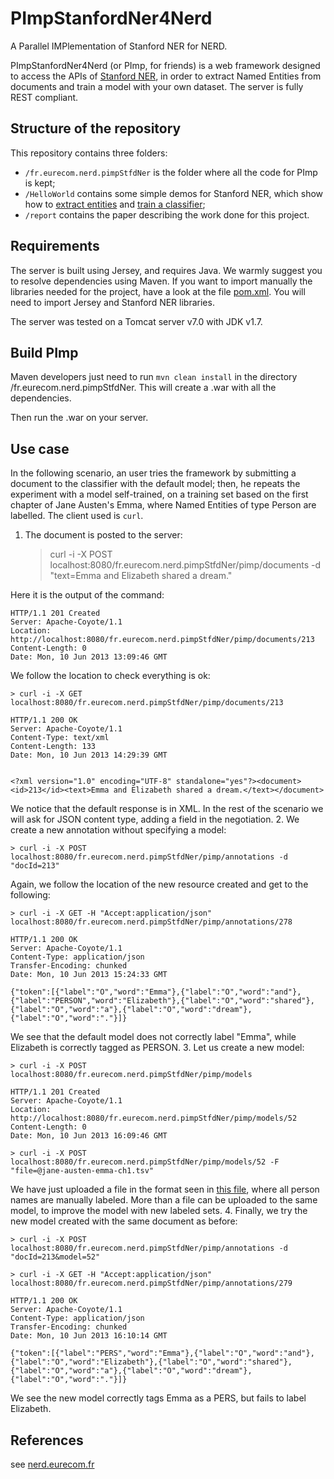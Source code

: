 PImpStanfordNer4Nerd
=======
A Parallel IMPlementation of Stanford NER for NERD.

PImpStanfordNer4Nerd (or PImp, for friends) is a web framework designed to access the APIs of [Stanford NER](http://nlp.stanford.edu/software/CRF-NER.shtml), in order to extract Named Entities from documents and train a model with your own dataset. The server is fully REST compliant.

## Structure of the repository

This repository contains three folders:
* `/fr.eurecom.nerd.pimpStfdNer` is the folder where all the code for PImp is kept;
* `/HelloWorld` contains some simple demos for Stanford NER, which show how to [extract entities](HelloWorld/src/fr/eurecom/nerd/nerdcrf/PImpTask.java) and [train a classifier](https://github.com/lucaventurini/PImpStanfordNer4Nerd/blob/master/HelloWorld/src/fr/eurecom/nerd/nerdcrf/HelloTrain.java);
* `/report` contains the paper describing the work done for this project.

## Requirements

The server is built using Jersey, and requires Java. We warmly suggest you to resolve dependencies using Maven. If you want to import manually the libraries needed for the project, have a look at the file [pom.xml](fr.eurecom.nerd.pimpStfdNer/pom.xml). You will need to import Jersey and Stanford NER libraries.

The server was tested on a Tomcat server v7.0 with JDK v1.7.

## Build PImp
Maven developers just need to run `mvn clean install` in the directory /fr.eurecom.nerd.pimpStfdNer. This will create a .war with all the dependencies.

Then run the .war on your server.

## Use case

In the following scenario, an user tries the framework by submitting a document to the classifier with the default model; then, he repeats the experiment with a model self-trained, on a training set based on the first chapter of Jane Austen's Emma, where Named Entities of type Person are labelled.
The client used is `curl`.

1. The document is posted to the server:

	> curl -i -X POST localhost:8080/fr.eurecom.nerd.pimpStfdNer/pimp/documents -d "text=Emma and Elizabeth shared a dream."

Here it is the output of the command:



	HTTP/1.1 201 Created
	Server: Apache-Coyote/1.1
	Location: http://localhost:8080/fr.eurecom.nerd.pimpStfdNer/pimp/documents/213
	Content-Length: 0
	Date: Mon, 10 Jun 2013 13:09:46 GMT

We follow the location to check everything is ok:


	> curl -i -X GET localhost:8080/fr.eurecom.nerd.pimpStfdNer/pimp/documents/213

	HTTP/1.1 200 OK
	Server: Apache-Coyote/1.1
	Content-Type: text/xml
	Content-Length: 133
	Date: Mon, 10 Jun 2013 14:29:39 GMT


	<?xml version="1.0" encoding="UTF-8" standalone="yes"?><document><id>213</id><text>Emma and Elizabeth shared a dream.</text></document>

We notice that the default response is in XML. In the rest of the scenario we will ask for JSON content type, adding a field in the negotiation.
2. We create a new annotation without specifying a model:

	> curl -i -X POST localhost:8080/fr.eurecom.nerd.pimpStfdNer/pimp/annotations -d "docId=213"

Again, we follow the location of the new resource created and get to the following:

	> curl -i -X GET -H "Accept:application/json" localhost:8080/fr.eurecom.nerd.pimpStfdNer/pimp/annotations/278

	HTTP/1.1 200 OK
	Server: Apache-Coyote/1.1
	Content-Type: application/json
	Transfer-Encoding: chunked
	Date: Mon, 10 Jun 2013 15:24:33 GMT

	{"token":[{"label":"O","word":"Emma"},{"label":"O","word":"and"},{"label":"PERSON","word":"Elizabeth"},{"label":"O","word":"shared"},{"label":"O","word":"a"},{"label":"O","word":"dream"},{"label":"O","word":"."}]}

We see that the default model does not correctly label "Emma", while Elizabeth is correctly tagged as PERSON.
3. Let us create a new model:

	> curl -i -X POST localhost:8080/fr.eurecom.nerd.pimpStfdNer/pimp/models

	HTTP/1.1 201 Created
	Server: Apache-Coyote/1.1
	Location: http://localhost:8080/fr.eurecom.nerd.pimpStfdNer/pimp/models/52
	Content-Length: 0
	Date: Mon, 10 Jun 2013 16:09:46 GMT

	> curl -i -X POST localhost:8080/fr.eurecom.nerd.pimpStfdNer/pimp/models/52 -F "file=@jane-austen-emma-ch1.tsv"

We have just uploaded a file in the format seen in [this file](HelloWorld/jane-austen-emma-ch1.tsv), where all person names are manually labeled. More than a file can be uploaded to the same model, to improve the model with new labeled sets.
4. Finally, we try the new model created with the same document as before:

	> curl -i -X POST localhost:8080/fr.eurecom.nerd.pimpStfdNer/pimp/annotations -d "docId=213&model=52"

	> curl -i -X GET -H "Accept:application/json" localhost:8080/fr.eurecom.nerd.pimpStfdNer/pimp/annotations/279

	HTTP/1.1 200 OK
	Server: Apache-Coyote/1.1
	Content-Type: application/json
	Transfer-Encoding: chunked
	Date: Mon, 10 Jun 2013 16:10:14 GMT

	{"token":[{"label":"PERS","word":"Emma"},{"label":"O","word":"and"},{"label":"O","word":"Elizabeth"},{"label":"O","word":"shared"},{"label":"O","word":"a"},{"label":"O","word":"dream"},{"label":"O","word":"."}]}

We see the new model correctly tags Emma as a PERS, but fails to label Elizabeth.

## References

see [nerd.eurecom.fr](http://nerd.eurecom.fr)
